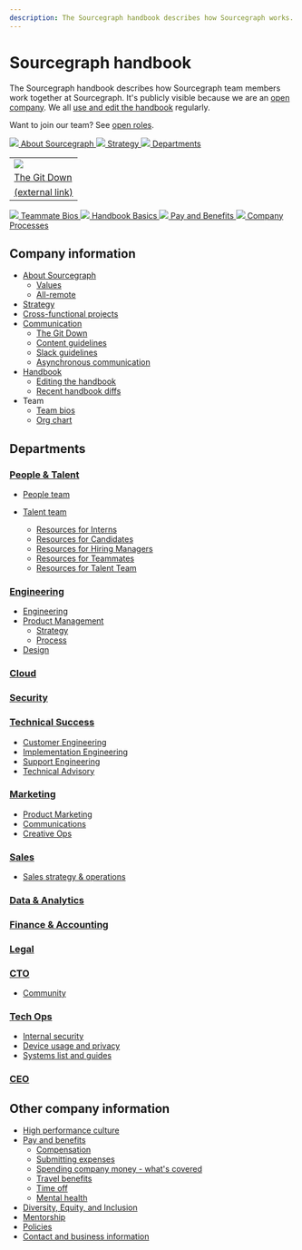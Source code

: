 ```yaml
---
description: The Sourcegraph handbook describes how Sourcegraph works.
---
```


# Sourcegraph handbook

The Sourcegraph handbook describes how Sourcegraph team members work together at Sourcegraph. It's publicly visible because we are an [open company](company-info-and-process/about-sourcegraph/index.md#open-company). We all [use and edit the handbook](handbook/index.md) regularly.

Want to join our team? See [open roles](https://about.sourcegraph.com/jobs/).

<div class="blocks">
  <a href="company-info-and-process/about-sourcegraph/index.md" class="block">
    <img src="https://storage.googleapis.com/sourcegraph-assets/handbook/icons/about.svg">
    About Sourcegraph
  </a>
  <a href="strategy-goals/strategy/index.md" class="block">
    <img src="https://storage.googleapis.com/sourcegraph-assets/handbook/icons/strategy.svg">
    Strategy
  </a>
  <a href="departments/index.md" class="block">
    <img src="https://storage.googleapis.com/sourcegraph-assets/handbook/icons/departments.svg">
    Departments
  </a>
<a href="https://docs.google.com/document/d/1WqyffCTaPKp9G1kpPFryEi2eiPZzwfF7Gmo2mAjSq40/edit#heading=h.kso9gsaecr0b" class="block">
<table style="border-collapse: collapse">
  <tr background-color="transparent">
  <td><a href="https://docs.google.com/document/d/1WqyffCTaPKp9G1kpPFryEi2eiPZzwfF7Gmo2mAjSq40/edit#heading=h.kso9gsaecr0b">
    <img src="https://storage.googleapis.com/sourcegraph-assets/handbook/icons/the-git-down.svg">
  </a></td>
  </tr>
  <tr>
  <td><a href="https://docs.google.com/document/d/1WqyffCTaPKp9G1kpPFryEi2eiPZzwfF7Gmo2mAjSq40/edit#heading=h.kso9gsaecr0b">
    The Git Down
  </a></td>
  </tr>
  <tr>
  <td><a href="https://us8.campaign-archive.com/home/?u=df2a46502c53acf0b7771317f&id=e8e7daeb55">
    (external link)
  </a></td>
  </tr>
</table>
</a>
  <a href="team/index.md" class="block">
    <img src="https://storage.googleapis.com/sourcegraph-assets/handbook/icons/bios.svg">
    Teammate Bios
  </a>
  <a href="handbook/editing/index.md" class="block">
    <img src="https://storage.googleapis.com/sourcegraph-assets/handbook/icons/handbook.svg">
    Handbook Basics
  </a>
  <a href="benefits-pay-perks/benefits-perks/index.md" class="block">
    <img src="https://storage.googleapis.com/sourcegraph-assets/handbook/icons/pay-and-benefits.svg">
    Pay and Benefits
  </a>
  <a href="company-info-and-process/index.md" class="block">
    <img src="https://storage.googleapis.com/sourcegraph-assets/handbook/icons/policies.svg">
    Company Processes
  </a>
</div>

## Company information

- [About Sourcegraph](company-info-and-process/about-sourcegraph/index.md)
  - [Values](company-info-and-process/values/index.md)
  - [All-remote](company-info-and-process/remote/index.md)
- [Strategy](strategy-goals/strategy/index.md)
- [Cross-functional projects](strategy-goals/cross-functional-projects/index.md)
- [Communication](company-info-and-process/communication/index.md)
  - [The Git Down](https://docs.google.com/document/d/1WqyffCTaPKp9G1kpPFryEi2eiPZzwfF7Gmo2mAjSq40/edit#heading=h.kso9gsaecr0b)
  - [Content guidelines](company-info-and-process/communication/content_guidelines/index.md)
  - [Slack guidelines](company-info-and-process/communication/team_chat.md)
  - [Asynchronous communication](company-info-and-process/communication/asynchronous-communication.md)
- [Handbook](handbook/index.md)
  - [Editing the handbook](handbook/editing/index.md)
  - [Recent handbook diffs](https://sourcegraph.com/search?q=context:global+repo:^github.com/sourcegraph/handbook%24+type:diff)
- Team
  - [Team bios](team/index.md)
  - [Org chart](team/org_chart.md)

## Departments

### [People & Talent](departments/people-talent/index.md)

- [People team](departments/people-talent/index.md)

- [Talent team](departments/people-talent/index.md)
  - [Resources for Interns](departments/people-talent/talent/internship/index.md)
  - [Resources for Candidates](departments/people-talent/index.md#resources-for-candidates)
  - [Resources for Hiring Managers](departments/people-talent/index.md#resources-for-hiring-managers)
  - [Resources for Teammates](departments/people-talent/index.md#resources-for-teammates)
  - [Resources for Talent Team](departments/people-talent/index.md#resources-for-talent-team)

### [Engineering](departments/engineering/index.md)

- [Engineering](departments/engineering/dev/index.md)
- [Product Management](departments/engineering/product/index.md)
  - [Strategy](strategy-goals/strategy/index.md#team-strategy-pages)
  - [Process](departments/engineering/product/process/index.md)
- [Design](departments/engineering/design/index.md)

### [Cloud](departments/cloud/index.md)

### [Security](departments/security/index.md)

### [Technical Success](departments/technical-success/index.md)

- [Customer Engineering](departments/technical-success/ce/index.md)
- [Implementation Engineering](departments/technical-success/ie/index.md)
- [Support Engineering](departments/technical-success/support/index.md)
- [Technical Advisory](departments/technical-success/ta/index.md)

### [Marketing](departments/marketing/index.md)

- [Product Marketing](departments/marketing/product-marketing/index.md)
- [Communications](departments/marketing/comms/index.md)
- [Creative Ops](departments/marketing/creative-ops.md)

### [Sales](departments/sales/index.md)

- [Sales strategy & operations](departments/sales/sales-ops/index.md)

### [Data & Analytics](departments/data-analytics/index.md)

### [Finance & Accounting](departments/finance/index.md)

### [Legal](departments/legal/index.md)

### [CTO](departments/cto/index.md)

- [Community](departments/cto/community/index.md)

### [Tech Ops](departments/tech-ops/index.md)

- [Internal security](departments/tech-ops/process/internal-security/index.md)
- [Device usage and privacy](departments/tech-ops/process/team_device_usage_privacy.md)
- [Systems list and guides](departments/tech-ops/tools/index.md)

### [CEO](departments/ceo-team/index.md)

## Other company information

- [High performance culture](company-info-and-process/working-at-sourcegraph/teammate-development)
- [Pay and benefits](benefits-pay-perks/benefits-perks/index.md)
  - [Compensation](benefits-pay-perks/pay-expenses/compensation/index.md)
  - [Submitting expenses](benefits-pay-perks/pay-expenses/expenses/index.md)
  - [Spending company money - what's covered](benefits-pay-perks/benefits-perks/spending-company-money.md)
  - [Travel benefits](benefits-pay-perks/benefits-perks/travel/index.md)
  - [Time off](benefits-pay-perks/benefits-perks/time-off/index.md)
  - [Mental health](benefits-pay-perks/benefits-perks/mental-health/index.md)
- [Diversity, Equity, and Inclusion](company-info-and-process/diversity-equity-and-inclusion/index.md)
- [Mentorship](company-info-and-process/mentorship/index.md)
- [Policies](company-info-and-process/policies/index.md)
- [Contact and business information](company-info-and-process/about-sourcegraph/general-office-info.md)
